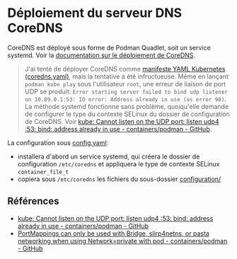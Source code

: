 # Déploiement du serveur DNS CoreDNS

CoreDNS est déployé sous forme de Podman Quadlet, soit un service systemd. Voir la [documentation sur le déploiement de CoreDNS](../../../docs/dns/README.md).

> J'ai tenté de déployer CoreDNS comme [manifeste YAML Kubernetes (coredns.yaml)](archive/coredns.yaml), mais la tentative a été infructueuse. Même en lançant `podman kube play` sous l'utilisateur `root`, une erreur de liaison de port UDP se produit: `Error starting server failed to bind udp listener on 10.89.0.1:53: IO error: Address already in use (os error 98)`. La méthode systemd fonctionne sans problème, quoiqu'elle demande de configurer le type du contexte SELinux du dossier de configuration de CoreDNS. Voir [kube: Cannot listen on the UDP port: listen udp4 :53: bind: address already in use - containers/podman - GitHub](https://github.com/containers/podman/issues/19108).

La configuration sous [config.yaml](../config.yaml):

* installera d'abord un service systemd, qui créera le dossier de configuration `/etc/coredns` et appliquera le type de contexte SELinux `container_file_t`
* copiera sous `/etc/coredns` les fichiers du sous-dossier [configuration/](configuration/)

## Références

* [kube: Cannot listen on the UDP port: listen udp4 :53: bind: address already in use - containers/podman - GitHub](https://github.com/containers/podman/issues/19108)
* [PortMappings can only be used with Bridge, slirp4netns, or pasta networking when using Network=private with pod - containers/podman - GitHub](https://github.com/containers/podman/issues/21019)
